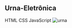 ## Urna-Eletrônica
 HTML
 CSS
 JavaScript
 ![urna](https://user-images.githubusercontent.com/63085957/105438568-ff40d280-5c41-11eb-9a2b-17e90aa253cb.png)

 

